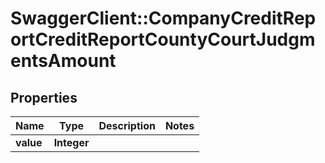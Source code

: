 # SwaggerClient::CompanyCreditReportCreditReportCountyCourtJudgmentsAmount

## Properties
Name | Type | Description | Notes
------------ | ------------- | ------------- | -------------
**value** | **Integer** |  | 


